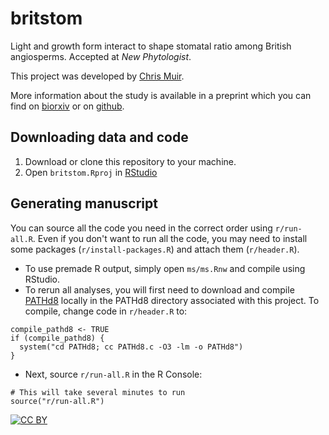 # britstom

Light and growth form interact to shape stomatal ratio among British angiosperms. Accepted at *New Phytologist*.

This project was developed by [Chris Muir](www.chrisdmuir.com).

More information about the study is available in a preprint which you can find on [biorxiv](https://doi.org/10.1101/163873) or on [github](https://github.com/cdmuir/britstom/blob/master/ms/ms.pdf).

## Downloading data and code 

1. Download or clone this repository to your machine.
2. Open `britstom.Rproj` in [RStudio](https://www.rstudio.com/)

## Generating manuscript

You can source all the code you need in the correct order using `r/run-all.R`. Even if you don't want to run all the code, you may need to install some packages (`r/install-packages.R`) and attach them (`r/header.R`).

- To use premade R output, simply open `ms/ms.Rnw` and compile using RStudio.
- To rerun all analyses, you will first need to download and compile [PATHd8](http://www2.math.su.se/PATHd8/) locally in the PATHd8 directory associated with this project. To compile, change code in `r/header.R` to:

```
compile_pathd8 <- TRUE
if (compile_pathd8) {
  system("cd PATHd8; cc PATHd8.c -O3 -lm -o PATHd8")
}
```
- Next, source `r/run-all.R` in the R Console:

```
# This will take several minutes to run
source("r/run-all.R")
```

[![CC BY](http://i.creativecommons.org/l/by/3.0/88x31.png)](http://creativecommons.org/licenses/by/3.0/)
